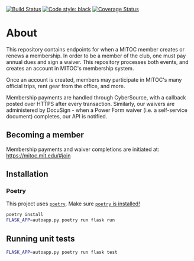 [![Build Status](https://travis-ci.org/DavidCain/mitoc-member.svg?branch=master)](https://travis-ci.org/DavidCain/mitoc-member)
[![Code style: black](https://img.shields.io/badge/code%20style-black-000000.svg)](https://github.com/ambv/black)
[![Coverage Status](https://coveralls.io/repos/github/DavidCain/mitoc-member/badge.svg)](https://coveralls.io/github/DavidCain/mitoc-member)

# About
This repository contains endpoints for when a MITOC member creates or renews a
membership. In order to be a member of the club, one must pay annual dues and sign
a waiver. This repository processes both events, and creates an account in
MITOC's membership system.

Once an account is created, members may participate in MITOC's many official
trips, rent gear from the office, and more.

Membership payments are handled through CyberSource, with a callback posted
over HTTPS after every transaction. Similarly, our waivers are administered by
DocuSign - when a Power Form waiver (i.e. a self-service document) completes,
our API is notified.


## Becoming a member
Membership payments and waiver completions are initiated at:
https://mitoc.mit.edu/#join

## Installation

### Poetry
This project uses [`poetry`][poetry]. Make sure [`poetry` is installed!][poetry_installation]

```bash
poetry install
FLASK_APP=autoapp.py poetry run flask run
```

## Running unit tests
```bash
FLASK_APP=autoapp.py poetry run flask test
```


[poetry]: https://github.com/sdispater/poetry
[poetry_installation]: https://github.com/sdispater/poetry#installation
